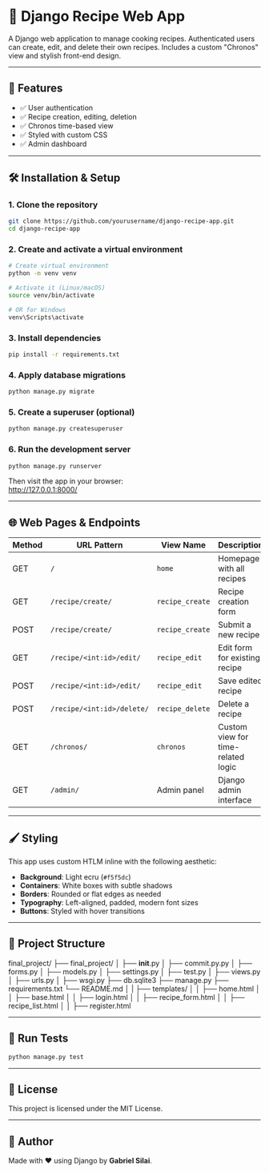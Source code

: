 # 🍲 Django Recipe Web App

A Django web application to manage cooking recipes. Authenticated users can create, edit, and delete their own recipes. Includes a custom "Chronos" view and stylish front-end design.

---

## 🚀 Features

- ✅ User authentication
- ✅ Recipe creation, editing, deletion
- ✅ Chronos time-based view
- ✅ Styled with custom CSS
- ✅ Admin dashboard

---

## 🛠 Installation & Setup

### 1. Clone the repository

```bash
git clone https://github.com/yourusername/django-recipe-app.git
cd django-recipe-app
```

### 2. Create and activate a virtual environment

```bash
# Create virtual environment
python -m venv venv

# Activate it (Linux/macOS)
source venv/bin/activate

# OR for Windows
venv\Scripts\activate
```

### 3. Install dependencies

```bash
pip install -r requirements.txt
```

### 4. Apply database migrations

```bash
python manage.py migrate
```

### 5. Create a superuser (optional)

```bash
python manage.py createsuperuser
```

### 6. Run the development server

```bash
python manage.py runserver
```

Then visit the app in your browser:  
http://127.0.0.1:8000/

---

## 🌐 Web Pages & Endpoints

| Method | URL Pattern                   | View Name        | Description                          |
|--------|-------------------------------|------------------|--------------------------------------|
| GET    | `/`                           | `home`           | Homepage with all recipes            |
| GET    | `/recipe/create/`             | `recipe_create`  | Recipe creation form                 |
| POST   | `/recipe/create/`             | `recipe_create`  | Submit a new recipe                  |
| GET    | `/recipe/<int:id>/edit/`      | `recipe_edit`    | Edit form for existing recipe        |
| POST   | `/recipe/<int:id>/edit/`      | `recipe_edit`    | Save edited recipe                   |
| POST   | `/recipe/<int:id>/delete/`    | `recipe_delete`  | Delete a recipe                      |
| GET    | `/chronos/`                   | `chronos`        | Custom view for time-related logic   |
| GET    | `/admin/`                     | Admin panel      | Django admin interface               |

---

## 🖌 Styling

This app uses custom HTLM inline with the following aesthetic:

- **Background**: Light ecru (`#f5f5dc`)
- **Containers**: White boxes with subtle shadows
- **Borders**: Rounded or flat edges as needed
- **Typography**: Left-aligned, padded, modern font sizes
- **Buttons**: Styled with hover transitions


---

## 📁 Project Structure

final_project/
├── final_project/
│   ├── __init__.py
│   ├── commit.py.py
│   ├── forms.py
│   ├── models.py
│   ├── settings.py
│   ├── test.py
│   ├── views.py
│   ├── urls.py
│   ├── wsgi.py
├── db.sqlite3
├── manage.py
├── requirements.txt
└── README.md
│   |  ├── templates/
│   │       ├── home.html
│   │       ├── base.html
│   │       ├── login.html
│   │       ├── recipe_form.html
│   │       ├── recipe_list.html
│   │       ├── register.html

---

## 🧪 Run Tests

```bash
python manage.py test
```

---

## 📜 License

This project is licensed under the MIT License.

---

## 👤 Author

Made with ❤️ using Django by **Gabriel Silai**.
